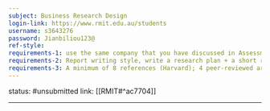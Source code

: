 ```yaml
---
subject: Business Research Design
login-link: https://www.rmit.edu.au/students
username: s3643276
password: Jianbiliou123@
ref-style: 
requirements-1: use the same company that you have discussed in Assessment 2
requirements-2: Report writing style, write a research plan + a short reflection (showing how your view has/has not changed from since you submitted your A1)
requirements-3: A minimum of 8 references (Harvard); 4 peer-reviewed articles + 4 Articles from other reliable sources
---
```

status: #unsubmitted 
link: [[RMIT#^ac7704]]

---

